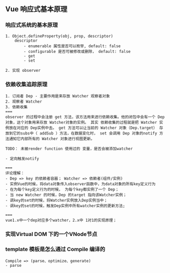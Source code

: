 ## Vue 响应式基本原理

### 响应式系统的基本原理
    1. Object.defineProperty(obj, prop, descriptor)
        descriptor
            - enumerable 属性是否可以枚举, default: false
            - configurable 是否可被修改或删除， default: false
            - get
            - set

    2. 实现 observer

### 依赖收集追踪原理
    1. 订阅者 Dep - 主要作用是来存放 Watcher 观察者对象
    2. 观察者 Watcher
    3. 依赖收集
    ===
    observer 的过程中会注册 get 方法，该方法用来进行依赖收集。他的闭包中会有一个 Dep 对象，这个对象用来存放 Watcher对象的实例。 其实 依赖收集的过程就是把 Watcher 实例放在对应的 Dep实例中去。 get 方法可以让当前的 Watcher 对象（Dep.target） 存放到它的subs中（ addSub ）方法，在数据变化时， set 会调用 Dep 对象的notify 方法通知它内部所有的 Watcher 对象进行视图更新。

    TODO： 未被render function 使用过的 变量，是否会被添加watcher

    - 定向触发notify

    ===
    评论理解：
    - Dep => key 的依赖者容器； Watcher => 依赖者(组件/实例)
    - 实例Vue的时候，将data对象传入observer函数中，为data对象的所有key定义行为
    - 在为每个key定义行为的时候， 为每个key都实例了一个 Dep；
    - 当 new Watcher 的时候，Dep 的target 指向该Watcher实例；
    - 调key的set的时候，将Watcher实例放入Dep实例当中；
    - 调key的set的时候，触发Dep实例中所有watcher实例的更新方法;

    ===
    vue1.x中一个dep对应多个watcher，2.x中 1对1的实现原理；

### 实现Virtual DOM 下的一个VNode节点

### template 模板是怎么通过 Compile 编译的
    Compile => (parse、optimize、generate)
    - parse
        